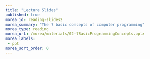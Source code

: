 ```yaml
---
title: "Lecture Slides"
published: true
morea_id: reading-slides2
morea_summary: "The 7 basic concepts of computer programming"
morea_type: reading
morea_url: /morea/materials/02-7BasicProgrammingConcepts.pptx
morea_labels:
 - ppt
morea_sort_order: 0
---
```

<!-- materials/01-Introduction.pptx -->